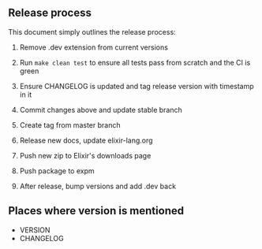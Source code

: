 ## Release process

This document simply outlines the release process:

1) Remove .dev extension from current versions

2) Run `make clean test` to ensure all tests pass from scratch and the CI is green

3) Ensure CHANGELOG is updated and tag release version with timestamp in it

4) Commit changes above and update stable branch

5) Create tag from master branch

6) Release new docs, update elixir-lang.org

7) Push new zip to Elixir's downloads page

8) Push package to expm

9) After release, bump versions and add .dev back

## Places where version is mentioned

* VERSION
* CHANGELOG